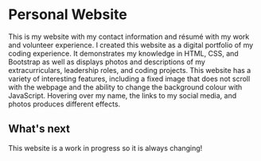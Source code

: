# Personal Website
This is my website with my contact information and résumé with my work and volunteer experience. I created this website as a digital portfolio of my coding experience. It demonstrates my knowledge in HTML, CSS, and Bootstrap as well as displays photos and descriptions of my extracurriculars, leadership roles, and coding projects. This website has a variety of interesting features, including a fixed image that does not scroll with the webpage and the ability to change the background colour with JavaScript. Hovering over my name, the links to my social media, and photos produces different effects.

## What's next
This website is a work in progress so it is always changing!

